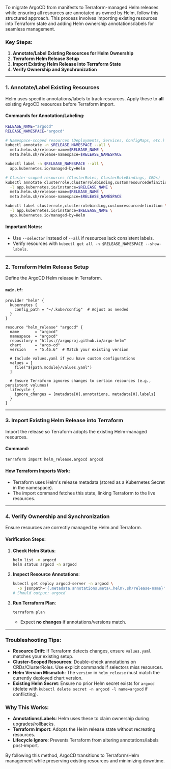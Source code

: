To migrate ArgoCD from manifests to Terraform-managed Helm releases while ensuring all resources are annotated as owned by Helm, follow this structured approach. This process involves importing existing resources into Terraform state and adding Helm ownership annotations/labels for seamless management.

### Key Steps:
1. **Annotate/Label Existing Resources for Helm Ownership**
2. **Terraform Helm Release Setup**
3. **Import Existing Helm Release into Terraform State**
4. **Verify Ownership and Synchronization**

---

### 1. Annotate/Label Existing Resources
Helm uses specific annotations/labels to track resources. Apply these to **all** existing ArgoCD resources before Terraform import.

#### **Commands for Annotation/Labeling**:
```bash
RELEASE_NAME="argocd"
RELEASE_NAMESPACE="argocd"

# Namespace-scoped resources (Deployments, Services, ConfigMaps, etc.)
kubectl annotate -n $RELEASE_NAMESPACE --all \
  meta.helm.sh/release-name=$RELEASE_NAME \
  meta.helm.sh/release-namespace=$RELEASE_NAMESPACE

kubectl label -n $RELEASE_NAMESPACE --all \
  app.kubernetes.io/managed-by=Helm

# Cluster-scoped resources (ClusterRoles, ClusterRoleBindings, CRDs)
kubectl annotate clusterrole,clusterrolebinding,customresourcedefinition \
  -l app.kubernetes.io/instance=$RELEASE_NAME \
  meta.helm.sh/release-name=$RELEASE_NAME \
  meta.helm.sh/release-namespace=$RELEASE_NAMESPACE

kubectl label clusterrole,clusterrolebinding,customresourcedefinition \
  -l app.kubernetes.io/instance=$RELEASE_NAME \
  app.kubernetes.io/managed-by=Helm
```

#### **Important Notes**:
- Use `--selector` instead of `--all` if resources lack consistent labels.
- Verify resources with `kubectl get all -n $RELEASE_NAMESPACE --show-labels`.

---

### 2. Terraform Helm Release Setup
Define the ArgoCD Helm release in Terraform.

#### **`main.tf`**:
```hcl
provider "helm" {
  kubernetes {
    config_path = "~/.kube/config"  # Adjust as needed
  }
}

resource "helm_release" "argocd" {
  name       = "argocd"
  namespace  = "argocd"
  repository = "https://argoproj.github.io/argo-helm"
  chart      = "argo-cd"
  version    = "5.46.6"  # Match your existing version

  # Include values.yaml if you have custom configurations
  values = [
    file("${path.module}/values.yaml")
  ]

  # Ensure Terraform ignores changes to certain resources (e.g., persistent volumes)
  lifecycle {
    ignore_changes = [metadata[0].annotations, metadata[0].labels]
  }
}
```

---

### 3. Import Existing Helm Release into Terraform
Import the release so Terraform adopts the existing Helm-managed resources.

#### **Command**:
```bash
terraform import helm_release.argocd argocd
```

#### **How Terraform Imports Work**:
- Terraform uses Helm's release metadata (stored as a Kubernetes Secret in the namespace).
- The import command fetches this state, linking Terraform to the live resources.

---

### 4. Verify Ownership and Synchronization
Ensure resources are correctly managed by Helm and Terraform.

#### **Verification Steps**:
1. **Check Helm Status**:
   ```bash
   helm list -n argocd
   helm status argocd -n argocd
   ```

2. **Inspect Resource Annotations**:
   ```bash
   kubectl get deploy argocd-server -n argocd \
     -o jsonpath='{.metadata.annotations.meta\.helm\.sh/release-name}'
   # Should output: argocd
   ```

3. **Run Terraform Plan**:
   ```bash
   terraform plan
   ```
   - Expect **no changes** if annotations/versions match.

---

### Troubleshooting Tips:
- **Resource Drift**: If Terraform detects changes, ensure `values.yaml` matches your existing setup.
- **Cluster-Scoped Resources**: Double-check annotations on CRDs/ClusterRoles. Use explicit commands if selectors miss resources.
- **Helm Version Mismatch**: The `version` in `helm_release` must match the currently deployed chart version.
- **Existing Helm Secret**: Ensure no prior Helm secret exists for `argocd` (delete with `kubectl delete secret -n argocd -l name=argocd` if conflicting).

### Why This Works:
- **Annotations/Labels**: Helm uses these to claim ownership during upgrades/rollbacks.
- **Terraform Import**: Adopts the Helm release state without recreating resources.
- **Lifecycle Ignore**: Prevents Terraform from altering annotations/labels post-import.

By following this method, ArgoCD transitions to Terraform/Helm management while preserving existing resources and minimizing downtime.
